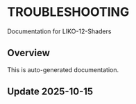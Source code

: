 # TROUBLESHOOTING

Documentation for LIKO-12-Shaders

## Overview
This is auto-generated documentation.

## Update 2025-10-15
